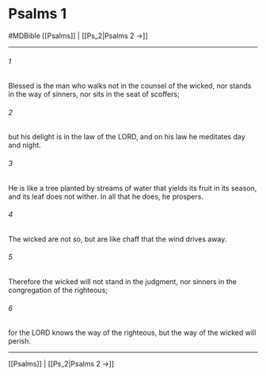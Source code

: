 # Psalms 1
#MDBible
[[Psalms]] | [[Ps_2|Psalms 2 →]]

***

###### 1 
Blessed is the man who walks not in the counsel of the wicked, nor stands in the way of sinners, nor sits in the seat of scoffers; 

###### 2 
but his delight is in the law of the LORD, and on his law he meditates day and night. 

###### 3 
He is like a tree planted by streams of water that yields its fruit in its season, and its leaf does not wither. In all that he does, he prospers. 

###### 4 
The wicked are not so, but are like chaff that the wind drives away. 

###### 5 
Therefore the wicked will not stand in the judgment, nor sinners in the congregation of the righteous; 

###### 6 
for the LORD knows the way of the righteous, but the way of the wicked will perish. 

***

[[Psalms]] | [[Ps_2|Psalms 2 →]]
